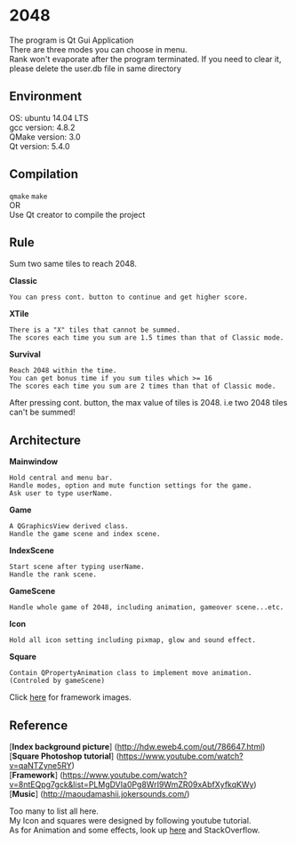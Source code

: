 2048
===========================
The program is Qt Gui Application<br />
There are three modes you can choose in menu.<br />
Rank won't evaporate after the program terminated. 
If you need to clear it, please delete the user.db file in same directory<br />

Environment 
--------------------------
OS: ubuntu 14.04 LTS<br />
gcc version: 4.8.2<br />
QMake version: 3.0<br />
Qt version: 5.4.0<br />

Compilation 
--------------------------
`qmake` `make`<br />
OR<br/>
Use Qt creator to compile the project<br />

Rule
--------------------------
Sum two same tiles to reach 2048.<br />

**Classic**

	You can press cont. button to continue and get higher score.

**XTile**

	There is a "X" tiles that cannot be summed.
	The scores each time you sum are 1.5 times than that of Classic mode.
	
**Survival**

	Reach 2048 within the time.
	You can get bonus time if you sum tiles which >= 16
	The scores each time you sum are 2 times than that of Classic mode.
	
After pressing cont. button, the max value of tiles is 2048. i.e two 2048 tiles can't be summed!

Architecture 
--------------------------
**Mainwindow**

	Hold central and menu bar.
	Handle modes, option and mute function settings for the game.
	Ask user to type userName.
	
**Game**

	A QGraphicsView derived class.
	Handle the game scene and index scene.
	
**IndexScene**

	Start scene after typing userName.
	Handle the rank scene.
	
**GameScene**

	Handle whole game of 2048, including animation, gameover scene...etc.
	
**Icon**

	Hold all icon setting including pixmap, glow and sound effect.
	
**Square**

	Contain QPropertyAnimation class to implement move animation. (Controled by gameScene)
	
Click [here](https://terry-alu.hackpad.com/Qt-2048-dbH365v7CAG) for framework images.

Reference	
------------------------
[**Index background picture**]
(http://hdw.eweb4.com/out/786647.html)<br />
[**Square Photoshop tutorial**]
(https://www.youtube.com/watch?v=qaNTZyne5RY)<br />
[**Framework**]
(https://www.youtube.com/watch?v=8ntEQpg7gck&list=PLMgDVIa0Pg8WrI9WmZR09xAbfXyfkqKWy)<br />
[**Music**]
(http://maoudamashii.jokersounds.com/)<br />

Too many to list all here.<br />
My Icon and squares were designed by following youtube tutorial.<br />
As for Animation and some effects, look up [here](http://doc.qt.io/qt-5/widget-classes.html) and StackOverflow.<br /> 
